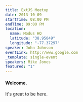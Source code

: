 ```yaml
---
title: ExtJS Meetup
date: 2013-10-09
startTime: 08:00 PM
endTime: 09:00 PM
location:
  name: Modus HQ
  latitude: "38.95049"
  longitude: "-77.37297"
speaker: John Johnson
eventLink: http://www.google.com
_template: single-event
speakers: Mike Jones
featured: "1"
---
```

#### Welcome.
It's great to be here. 